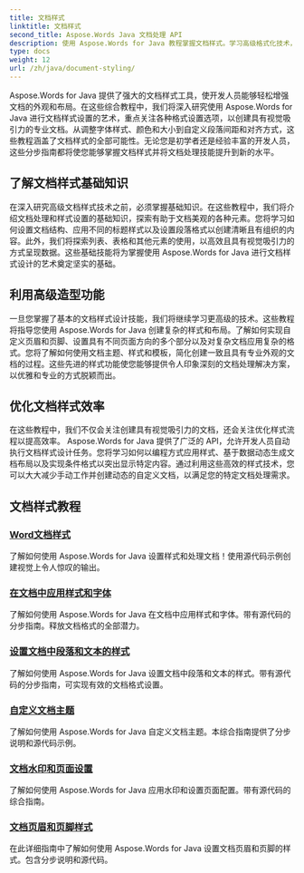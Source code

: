```yaml
---
title: 文档样式
linktitle: 文档样式
second_title: Aspose.Words Java 文档处理 API
description: 使用 Aspose.Words for Java 教程掌握文档样式。学习高级格式化技术，打造具有视觉吸引力和高效的文档。
type: docs
weight: 12
url: /zh/java/document-styling/
---
```


Aspose.Words for Java 提供了强大的文档样式工具，使开发人员能够轻松增强文档的外观和布局。在这些综合教程中，我们将深入研究使用 Aspose.Words for Java 进行文档样式设置的艺术，重点关注各种格式设置选项，以创建具有视觉吸引力的专业文档。从调整字体样式、颜色和大小到自定义段落间距和对齐方式，这些教程涵盖了文档样式的全部可能性。无论您是初学者还是经验丰富的开发人员，这些分步指南都将使您能够掌握文档样式并将文档处理技能提升到新的水平。

## 了解文档样式基础知识

在深入研究高级文档样式技术之前，必须掌握基础知识。在这些教程中，我们将介绍文档处理和样式设置的基础知识，探索有助于文档美观的各种元素。您将学习如何设置文档结构、应用不同的标题样式以及设置段落格式以创建清晰且有组织的内容。此外，我们将探索列表、表格和其他元素的使用，以高效且具有视觉吸引力的方式呈现数据。这些基础技能将为掌握使用 Aspose.Words for Java 进行文档样式设计的艺术奠定坚实的基础。

## 利用高级造型功能

一旦您掌握了基本的文档样式设计技能，我们将继续学习更高级的技术。这些教程将指导您使用 Aspose.Words for Java 创建复杂的样式和布局。了解如何实现自定义页眉和页脚、设置具有不同页面方向的多个部分以及对复杂文档应用复杂的格式。您将了解如何使用文档主题、样式和模板，简化创建一致且具有专业外观的文档的过程。这些先进的样式功能使您能够提供令人印象深刻的文档处理解决方案，以优雅和专业的方式脱颖而出。

## 优化文档样式效率

在这些教程中，我们不仅会关注创建具有视觉吸引力的文档，还会关注优化样式流程以提高效率。 Aspose.Words for Java 提供了广泛的 API，允许开发人员自动执行文档样式设计任务。您将学习如何以编程方式应用样式、基于数据动态生成文档布局以及实现条件格式以突出显示特定内容。通过利用这些高效的样式技术，您可以大大减少手动工作并创建动态的自定义文档，以满足您的特定文档处理需求。

## 文档样式教程
### [Word文档样式](./word-document-styling/)
了解如何使用 Aspose.Words for Java 设置样式和处理文档！使用源代码示例创建视觉上令人惊叹的输出。 
### [在文档中应用样式和字体](./applying-styles-fonts/)
了解如何使用 Aspose.Words for Java 在文档中应用样式和字体。带有源代码的分步指南。释放文档格式的全部潜力。
### [设置文档中段落和文本的样式](./styling-paragraphs-text/)
了解如何使用 Aspose.Words for Java 设置文档中段落和文本的样式。带有源代码的分步指南，可实现有效的文档格式设置。
### [自定义文档主题](./customizing-document-themes/)
了解如何使用 Aspose.Words for Java 自定义文档主题。本综合指南提供了分步说明和源代码示例。
### [文档水印和页面设置](./document-watermarking-page-setup/)
了解如何使用 Aspose.Words for Java 应用水印和设置页面配置。带有源代码的综合指南。
### [文档页眉和页脚样式](./document-header-footer-styling/)
在此详细指南中了解如何使用 Aspose.Words for Java 设置文档页眉和页脚的样式。包含分步说明和源代码。